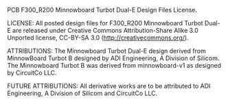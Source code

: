PCB F300_R200 Minnowboard Turbot Dual-E Design Files License.

LICENSE: All posted design files for F300_R200 Minnowboard Turbot Dual-E are released under Creative Commons Attribution-Share Alike 3.0 Unported license, CC-BY-SA 3.0 (http://creativecommons.org/).

ATTRIBUTIONS: The Minnowboard Turbot Dual-E design derived from MinnowBoard Turbot B designed by ADI Engineering, A Division of Silicom. The Minnowboard Turbot B was derived from minnowboard-v1 as designed by CircuitCo LLC.

FUTURE ATTRIBUTIONS: All derivative works are to be attributed to ADI Engineering, A Division of Silicom and CircuitCo LLC.
